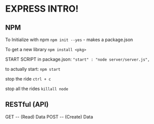 # EXPRESS INTRO!

## NPM
To Initialize with npm `npm init --yes`
    - makes a package.json

To get a new library `npm install <pkg>`

START SCRIPT in package.json:
`"start" : "node server/server.js",`

to actually start:
`npm start`

stop the ride
`ctrl + c`

stop all the rides
`killall node`


## RESTful (API)
GET -- (Read) Data 
POST -- (Create) Data